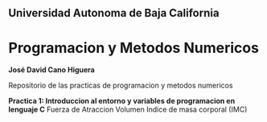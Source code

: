 ## Universidad Autonoma de Baja California
# Programacion y Metodos Numericos
**José David Cano Higuera**

Repositorio de las practicas de programacion y metodos numericos

**Practica 1: Introduccion al entorno y variables de programacion en lenguaje C** 
Fuerza de Atraccion
Volumen
Indice de masa corporal (IMC)

